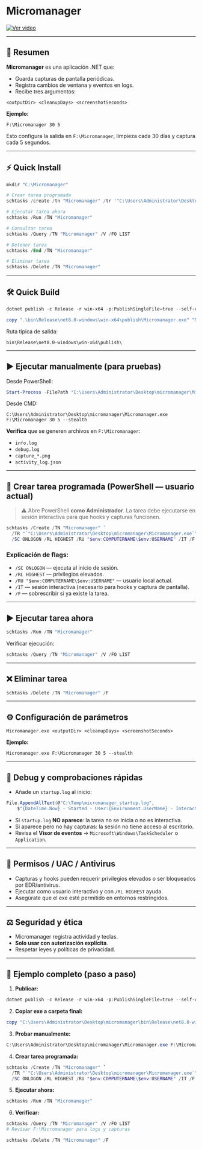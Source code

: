 # Micromanager

[![Ver video](https://img.youtube.com/vi/1gIrfPWoSKG4dh5U4vHIv31r7RQjWWJpd/0.jpg)](https://drive.google.com/file/d/1gIrfPWoSKG4dh5U4vHIv31r7RQjWWJpd/view)

---

## 📌 Resumen

**Micromanager** es una aplicación .NET que:

- Guarda capturas de pantalla periódicas.
- Registra cambios de ventana y eventos en logs.
- Recibe tres argumentos:

```text
<outputDir> <cleanupDays> <screenshotSeconds>
````

**Ejemplo:**

```text
F:\Micromanager 30 5
```

Esto configura la salida en `F:\Micromanager`, limpieza cada 30 días y captura cada 5 segundos.

---

## ⚡ Quick Install

```powershell
mkdir "C:\Micromanager"

# Crear tarea programada
schtasks /create /tn "Micromanager" /tr '"C:\Users\Administrator\Desktop\micromanager\Micromanager.exe" "C:\Micromanager" 30 5 --stealth' /sc onlogon /rl highest /ru $env:USERNAME /it /f

# Ejecutar tarea ahora
schtasks /Run /TN "Micromanager"

# Consultar tarea
schtasks /Query /TN "Micromanager" /V /FO LIST

# Detener tarea
schtasks /End /TN "Micromanager"

# Eliminar tarea
schtasks /Delete /TN "Micromanager"
```

---

## 🛠 Quick Build

```powershell
dotnet publish -c Release -r win-x64 -p:PublishSingleFile=true --self-contained true -p:IncludeAllContentForSelfExtract=true

copy ".\bin\Release\net8.0-windows\win-x64\publish\Micromanager.exe" "Micromanager.exe"
```

Ruta típica de salida:

```
bin\Release\net8.0-windows\win-x64\publish\
```

---

## ▶️ Ejecutar manualmente (para pruebas)

Desde PowerShell:

```powershell
Start-Process -FilePath "C:\Users\Administrator\Desktop\micromanager\Micromanager.exe" -ArgumentList "F:\Micromanager 30 5 --stealth" -Wait
```

Desde CMD:

```text
C:\Users\Administrator\Desktop\micromanager\Micromanager.exe F:\Micromanager 30 5 --stealth
```

**Verifica** que se generen archivos en `F:\Micromanager`:

* `info.log`
* `debug.log`
* `capture_*.png`
* `activity_log.json`

---

## 📅 Crear tarea programada (PowerShell — usuario actual)

> ⚠️ Abre PowerShell **como Administrador**.
> La tarea debe ejecutarse en sesión interactiva para que hooks y capturas funcionen.

```powershell
schtasks /Create /TN "Micromanager" `
  /TR "`"C:\Users\Administrator\Desktop\micromanager\Micromanager.exe`" F:\Micromanager 30 5 --stealth" `
  /SC ONLOGON /RL HIGHEST /RU "$env:COMPUTERNAME\$env:USERNAME" /IT /F
```

### Explicación de flags:

* `/SC ONLOGON` — ejecuta al inicio de sesión.
* `/RL HIGHEST` — privilegios elevados.
* `/RU "$env:COMPUTERNAME\$env:USERNAME"` — usuario local actual.
* `/IT` — sesión interactiva (necesario para hooks y captura de pantalla).
* `/F` — sobrescribir si ya existe la tarea.

---

## ▶️ Ejecutar tarea ahora

```powershell
schtasks /Run /TN "Micromanager"
```

Verificar ejecución:

```powershell
schtasks /Query /TN "Micromanager" /V /FO LIST
```

---

## ❌ Eliminar tarea

```powershell
schtasks /Delete /TN "Micromanager" /F
```

---

## ⚙️ Configuración de parámetros

```text
Micromanager.exe <outputDir> <cleanupDays> <screenshotSeconds>
```

**Ejemplo:**

```text
Micromanager.exe F:\Micromanager 30 5 --stealth
```

---

## 🐞 Debug y comprobaciones rápidas

* Añade un `startup.log` al inicio:

```csharp
File.AppendAllText(@"C:\Temp\micromanager_startup.log",
    $"{DateTime.Now} - Started - User:{Environment.UserName} - Interactive:{Environment.UserInteractive}{Environment.NewLine}");
```

* Si `startup.log` **NO aparece**: la tarea no se inicia o no es interactiva.
* Si aparece pero no hay capturas: la sesión no tiene acceso al escritorio.
* Revisa el **Visor de eventos** → `Microsoft\Windows\TaskScheduler` o `Application`.

---

## 🔐 Permisos / UAC / Antivirus

* Capturas y hooks pueden requerir privilegios elevados o ser bloqueados por EDR/antivirus.
* Ejecutar como usuario interactivo y con `/RL HIGHEST` ayuda.
* Asegúrate que el exe esté permitido en entornos restringidos.

---

## ⚖️ Seguridad y ética

* Micromanager registra actividad y teclas.
* **Solo usar con autorización explícita**.
* Respetar leyes y políticas de privacidad.

---

## 📝 Ejemplo completo (paso a paso)

1. **Publicar:**

```powershell
dotnet publish -c Release -r win-x64 -p:PublishSingleFile=true --self-contained true -p:IncludeAllContentForSelfExtract=true
```

2. **Copiar exe a carpeta final:**

```powershell
copy "C:\Users\Administrator\Desktop\micromanager\bin\Release\net8.0-windows\win-x64\publish\Micromanager.exe" "C:\Users\Administrator\Desktop\micromanager\Micromanager.exe"
```

3. **Probar manualmente:**

```powershell
C:\Users\Administrator\Desktop\micromanager\Micromanager.exe F:\Micromanager 30 5 --stealth
```

4. **Crear tarea programada:**

```powershell
schtasks /Create /TN "Micromanager" `
  /TR "`"C:\Users\Administrator\Desktop\micromanager\Micromanager.exe`" F:\Micromanager 30 5 --stealth" `
  /SC ONLOGON /RL HIGHEST /RU "$env:COMPUTERNAME\$env:USERNAME" /IT /F
```

5. **Ejecutar ahora:**

```powershell
schtasks /Run /TN "Micromanager"
```

6. **Verificar:**

```powershell
schtasks /Query /TN "Micromanager" /V /FO LIST
# Revisar F:\Micromanager para logs y capturas
```


```powershell
schtasks /Delete /TN "Micromanager" /F
```
